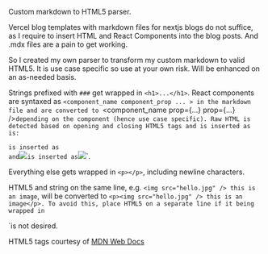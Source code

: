 Custom markdown to HTML5 parser.

Vercel blog templates with markdown files for nextjs blogs do not suffice, as I require to insert HTML and React Components into the blog posts.
And .mdx files are a pain to get working.

So I created my own parser to transform my custom markdown to valid HTML5.
It is use case specific so use at your own risk. Will be enhanced on an as-needed basis.

Strings prefixed with `###` get wrapped in `<h1>...</h1>`.
React components are syntaxed as `<component_name component_prop ... > in the markdown file and are converted to `<component_name prop={...} prop={...} />` depending on the component (hence use case specific).
Raw HTML is detected based on opening and closing HTML5 tags and is inserted as is: 
`<div className={s.style}></div>` is inserted as `<div className={s.style}></div>` and `<img src="hello.jpg" />` is inserted as `<img src="hello.jpg" />`.

Everything else gets wrapped in `<p></p>`, including newline characters.

HTML5 and string on the same line, e.g. `<img src="hello.jpg" /> this is an image`, will be converted to `<p><img src="hello.jpg" /> this is an image</p>.
To avoid this, place HTML5 on a separate line if it being wrapped in `<p></p>`is not desired.

HTML5 tags courtesy of [MDN Web Docs](https://developer.mozilla.org/en-US/docs/Web/HTML/Element)

